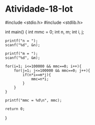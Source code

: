 # Atividade-18-Iot

#include <stdio.h>
#include <stdlib.h>

int main()
{
    int mmc = 0;
    int n, m;
    int i, j;

    printf("n = ");
    scanf("%d", &n);

    printf("m = ");
    scanf("%d", &m);

    for(i=1; i<=100000 && mmc==0; i++){
        for(j=1; j<=100000 && mmc==0; j++){
            if(n*i==m*j){
                mmc=n*i;
            }
        }
    }

    printf("mmc = %d\n", mmc);

    return 0;
}
